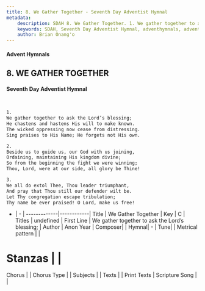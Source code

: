 ```yaml
---
title: 8. We Gather Together - Seventh Day Adventist Hymnal
metadata:
    description: SDAH 8. We Gather Together. 1. We gather together to ask the Lord’s blessing; He chastens and hastens His will to make known. The wicked oppressing now cease from distressing. Sing praises to His Name; He forgets not His own.
    keywords: SDAH, Seventh Day Adventist Hymnal, adventhymnals, advent hymnals, We Gather Together, We gather together to ask the Lord’s blessing; 
    author: Brian Onang'o
---
```


#### Advent Hymnals
## 8. WE GATHER TOGETHER
#### Seventh Day Adventist Hymnal

```txt


1.
We gather together to ask the Lord’s blessing;
He chastens and hastens His will to make known.
The wicked oppressing now cease from distressing.
Sing praises to His Name; He forgets not His own.

2.
Beside us to guide us, our God with us joining,
Ordaining, maintaining His kingdom divine;
So from the beginning the fight we were winning;
Thou, Lord, were at our side, all glory be Thine!

3.
We all do extol Thee, Thou leader triumphant,
And pray that Thou still our defender wilt be.
Let Thy congregation escape tribulation;
Thy name be ever praised! O Lord, make us free!


```

- |   -  |
-------------|------------|
Title | We Gather Together |
Key | C |
Titles | undefined |
First Line | We gather together to ask the Lord’s blessing; |
Author | Anon
Year | 
Composer|  |
Hymnal|  - |
Tune|  |
Metrical pattern | |
# Stanzas |  |
Chorus |  |
Chorus Type |  |
Subjects |  |
Texts |  |
Print Texts | 
Scripture Song |  |
  
